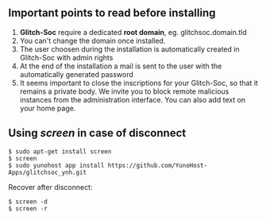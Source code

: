 ## Important points to read before installing

1. **Glitch-Soc** require a dedicated **root domain**, eg. glitchsoc.domain.tld
1. You can't change the domain once installed.
1. The user choosen during the installation is automatically created in Glitch-Soc with admin rights
1. At the end of the installation a mail is sent to the user with the automatically generated password
1. It seems important to close the inscriptions for your Glitch-Soc, so that it remains a private body. We invite you to block remote malicious instances from the administration interface. You can also add text on your home page.

## Using *screen* in case of disconnect

```
$ sudo apt-get install screen
$ screen
$ sudo yunohost app install https://github.com/YunoHost-Apps/glitchsoc_ynh.git
```
Recover after disconnect:
```
$ screen -d
$ screen -r
```
